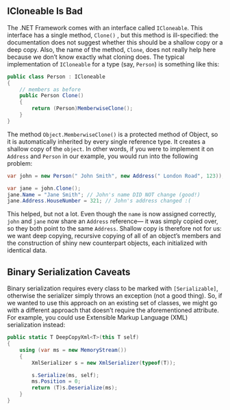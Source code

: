 ## ICloneable Is Bad 
The .NET Framework comes with an interface called `ICloneable`. This interface has a single method, `Clone()` , but this method is ill-specified: the documentation does not suggest whether this should be a shallow copy or a deep copy. Also, the name of the method, `Clone`, does not really help here because we don’t know exactly what cloning does. The typical implementation of `ICloneable` for a type (say, `Person`) is something like this:

```C#
public class Person : ICloneable
{
	// members as before     
	public Person Clone()
	{
		return (Person)MemberwiseClone();
	}
}
```
The method `Object.MemberwiseClone()` is a protected method of Object, so it is automatically inherited by every single reference type. It creates a shallow copy of the `object`. In other words, if you were to implement it on `Address` and `Person` in our example, you would run into the following problem:

```C#
var john = new Person(" John Smith", new Address(" London Road", 123)); 

var jane = john.Clone(); 
jane.Name = "Jane Smith"; // John's name DID NOT change (good!) 
jane.Address.HouseNumber = 321; // John's address changed :(
```

This helped, but not a lot. Even though the `name` is now assigned correctly, `john` and `jane` now share an `Address` reference— it was simply copied over, so they both point to the same `Address`. Shallow copy is therefore not for us: we want deep copying, recursive copying of all of an object’s members and the construction of shiny new counterpart objects, each initialized with identical data.

## Binary Serialization Caveats
Binary serialization requires every class to be marked with `[Serializable]`, otherwise the serializer simply throws an exception (not a good thing). So, if we wanted to use this approach on an existing set of classes, we might go with a different approach that doesn’t require the aforementioned attribute. For example, you could use Extensible Markup Language (XML) serialization instead:

```C#
public static T DeepCopyXml<T>(this T self)
{
	using (var ms = new MemoryStream())
	{
		XmlSerializer s = new XmlSerializer(typeof(T));

		s.Serialize(ms, self);
		ms.Position = 0;
		return (T)s.Deserialize(ms);
	}
}
```
